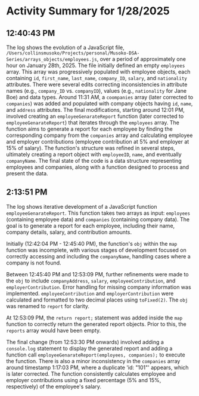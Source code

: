 # Activity Summary for 1/28/2025

## 12:40:43 PM
The log shows the evolution of a JavaScript file, `/Users/collinsmusoko/Projects/personal/Musoko-DSA-Series/arrays_objects/employees.js`,  over a period of approximately one hour on January 28th, 2025.  The file initially defined an empty `employees` array.  This array was progressively populated with employee objects, each containing  `id`, `first_name`, `last_name`, `company_ID`, `salary`, and `nationality` attributes.  There were several edits correcting inconsistencies in attribute names (e.g., `company_ID` vs. `companyID`), values (e.g., `nationality` for Jane Boe) and data types.   Around 11:31 AM, a `coompanies` array (later corrected to `companies`) was added and populated with company objects having `id`, `name`, and `address` attributes.  The final modifications, starting around 12:01 PM, involved creating an `employeeGenarateReport` function (later corrected to `employeeGenarateReport`) that iterates through the `employees` array. The function aims to generate a report for each employee by finding the corresponding company from the `companies` array and calculating employee and employer contributions (employee contribution at 5% and employer at 15% of salary).  The function's structure was refined in several steps, ultimately creating a report object with `employeeID`, `name`, and eventually `companyName`.  The final state of the code is a data structure representing employees and companies, along with a function designed to process and present the data.


## 2:13:51 PM
The log shows iterative development of a JavaScript function `employeeGenarateReport`.  This function takes two arrays as input: `employees` (containing employee data) and `companies` (containing company data). The goal is to generate a report for each employee, including their name, company details, salary, and contribution amounts.

Initially (12:42:04 PM - 12:45:40 PM), the function's `obj` within the `map` function was incomplete, with various stages of development focused on correctly accessing and including the `companyName`, handling cases where a company is not found.

Between 12:45:40 PM and 12:53:09 PM, further refinements were made to the `obj` to include `companyAddress`, `salary`, `employeeContribution`, and `employerContribution`.  Error handling for missing company information was implemented.  `employeeContribution` and `employerContribution` were calculated and formatted to two decimal places using `toFixed(2)`.  The `obj` was renamed to `report` for clarity.

At 12:53:09 PM,  the `return report;` statement was added inside the `map` function to correctly return the generated report objects.  Prior to this, the `reports` array would have been empty.

The final change (from 12:53:30 PM onwards) involved adding a `console.log` statement to display the generated report and adding a function call `employeeGenarateReport(employees, companies);` to execute the function.  There is also a minor inconsistency in the `companies` array around timestamp 1:17:03 PM, where a duplicate 'id: "101"' appears, which is later corrected.  The function consistently calculates employee and employer contributions using a fixed percentage (5% and 15%, respectively) of the employee's salary.
